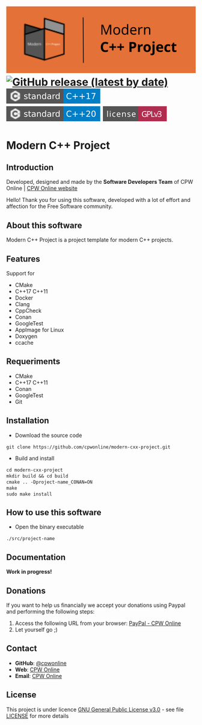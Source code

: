 [![banner](docs/images/banner.svg)][homepage]
[![GitHub release (latest by date)](https://img.shields.io/github/v/release/cpwonline/modern-cxx-project)](https://github.com/cpwonline/modern-cxx-project/releases)
[![C++17](docs/images/badge-C++17.svg)][compilers_versions]
[![C++20](docs/images/badge-C++20.svg)][compilers_versions]
[![GPLv3 license](docs/images/badge-license-GPLv3.svg)](LICENSE)
====

# Modern C++ Project

## Introduction

Developed, designed and made by the **Software Developers Team** of CPW Online | [CPW Online website](https://cpwonline.org)

Hello! Thank you for using this software, developed with a lot of effort and affection for the Free Software community.

## About this software

Modern C++ Project is a project template for modern C++ projects.

## Features

Support for
- CMake
- C++17 C++11
- Docker
- Clang
- CppCheck
- Conan
- GoogleTest
- AppImage for Linux
- Doxygen
- ccache

## Requeriments

- CMake
- C++17 C++11
- Conan
- GoogleTest
- Git

## Installation

- Download the source code

```shell
git clone https://github.com/cpwonline/modern-cxx-project.git
```

- Build and install

```shell
cd modern-cxx-project
mkdir build && cd build
cmake .. -Dproject-name_CONAN=ON
make
sudo make install
```

## How to use this software

- Open the binary executable

```shell
./src/project-name
```

## Documentation

**Work in progress!**

## Donations

If you want to help us financially we accept your donations using
Paypal and performing the following steps:

1. Access the following URL from your browser: [PayPal - CPW Online](https://paypal.me/cpwonline)
2. Let yourself go ;)

## Contact

- **GitHub**: [@cpwonline](https://www.github.com/cpwonline)
- **Web**: [CPW Online](https://www.cpwonline.org)
- **Email**: [CPW Online](mailto:support@cpwonline.org)

## License

This project is under licence [GNU General Public License v3.0](https://www.gnu.org/licenses/gpl-3.0-standalone.html) - see file [LICENSE](LICENSE) for more details

[homepage]: https://hub.cpwonline.org/modern-cxx-project/
[compilers_versions]: https://en.cppreference.com/w/cpp/compiler_support
